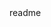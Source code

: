 <snippet>
  <content><![CDATA[
# ${1:Governance-Decentralized-Poll}
Governance decentralized poll which is built to work with any kind of ERC20 token.
## Purpose
This contract brings the decentralization for any kind of ERC20 token. The purpose of the contract is to allow users which are holders of the particular ERC20 token to take part in the decision making of the currency. The contract is built in such cost efficient way that user doesn't have to transfer ( lock ) his ERC20 tokens to the contract, but instead he have to only hold them until the poll finish date.
## Roles
* Poll creator
* Poll voters
## Features
1. Compatible with any ERC20 token.
2. Once poll is created, the poll owner cannot vote.
3. Each poll voter can vote only once.
4. The poll creator have the option to setup maximum count of poll voter to vote.
5. The poll creator have the option to setup minimum and/ or maximum token amount owned by the poll voter in order to allow him to vote.
6. The voter have the option to decide by him self with what token amount he want to place his vote. The voting method is checking if the voter really holds the token amount. However the tokens are not leaving votes address.
7. The poll creator have the option to setup start and finish date of the poll.
8. The poll creator have the option to setup as many poll options as needed. ( poll options are stored in array of base32 format, this leads to a limitation in the length of the string ). In order to display the base32 poll options into readable strings you can use `web3.utils.toAscii()` on the front-end side.
9. Contract method `getPollVotes()` provides the option to take a snapshot of the current poll results. Setting parameter `_tokenAmountCheck` to `true` will make the method to check if the voter still have the token amount which he claimed to have during the time of his vote. This check prevents from users voting with same token amount from multiple addresses.
]]></content>
  <tabTrigger>readme</tabTrigger>
</snippet>